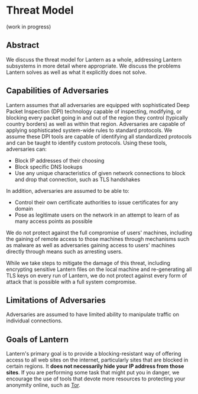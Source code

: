 # Threat Model

(work in progress)


## Abstract

We discuss the threat model for Lantern as a whole, addressing Lantern
subsystems in more detail where appropriate. We discuss the problems Lantern
solves as well as what it explicitly does not solve.


## Capabilities of Adversaries

Lantern assumes that all adversaries are equipped with sophisticated Deep
Packet Inspection (DPI) technology capable of inspecting, modifying, or
blocking every packet going in and out of the region they control (typically
country borders) as well as within that region. Adversaries are capable of
applying sophisticated system-wide rules to standard protocols. We assume these
DPI tools are capable of identifying all standardized protocols and can be
taught to identify custom protocols. Using these tools, adversaries can:

* Block IP addresses of their choosing
* Block specific DNS lookups
* Use any unique characteristics of given network connections to block and drop that connection, such as TLS handshakes

In addition, adversaries are assumed to be able to:

* Control their own certificate authorities to issue certificates for any domain
* Pose as legitimate users on the network in an attempt to learn of as many access points as possible

We do not protect against the full compromise of users' machines, including the gaining of remote access to those machines through mechanisms such as malware as well as adversaries gaining access to users' machines directly through means such as arresting users.

While we take steps to mitigate the damage of this threat, including encrypting sensitive Lantern files on the local machine and re-generating all TLS keys on every run of Lantern, we do not protect against every form of attack that is possible with a full system compromise.

## Limitations of Adversaries

Adversaries are assumed to have limited ability to manipulate traffic on
individual connections.


## Goals of Lantern

Lantern's primary goal is to provide a blocking-resistant way of offering
access to all web sites on the internet, particularly sites that are blocked in
certain regions. It **does not necessarily hide your IP address from those
sites**. If you are performing some task that might put you in danger, we
encourage the use of tools that devote more resources to protecting your
anonymity online, such as [Tor](http://www.torproject.org).
